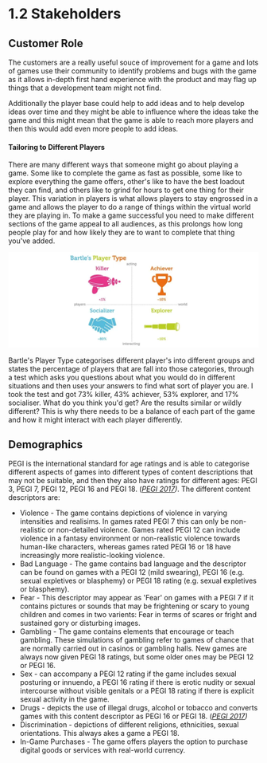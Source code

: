# 1.2 Stakeholders

## Customer Role

The customers are a really useful souce of improvement for a game and lots of games use their community to identify problems and bugs with the game as it allows in-depth first hand experience with the product and may flag up things that a development team might not find.&#x20;

Additionally the player base could help to add ideas and to help develop ideas over time and they might be able to influence where the ideas take the game and this might mean that the game is able to reach more players and then this would add even more people to add ideas.

#### Tailoring to Different Players&#x20;

There are many different ways that someone might go about playing a game. Some like to complete the game as fast as possible, some like to explore everything the game offers, other's like to have the best loadout they can find, and others like to grind for hours to get one thing for their player. This variation in players is what allows players to stay engrossed in a game and allows the player to do a range of things within the virtual world they are playing in. To make a game successful you need to make different sections of the game appeal to all audiences, as this prolongs how long people play for and how likely they are to want to complete that thing you've added.&#x20;

![Bartle's Player Type (Kumar, J., Herger, M. and Friis Dam, R. 2020)](<../.gitbook/assets/image (1) (1).png>)

Bartle's Player Type categorises different player's into different groups and states the percentage of players that are fall into those categories, through a test which asks you questions about what you would do in different situations and then uses your answers to find what sort of player you are. I took the test and got 73% killer, 43% achiever, 53% explorer, and 17% socialiser. What do you think you'd get? Are the results similar or wildly different? This is why there needs to be a balance of each part of the game and how it might interact with each player differently.&#x20;



## Demographics

PEGI is the international standard for age ratings and is able to categorise different aspects of games into different types of content descriptions that may not be suitable, and then they also have ratings for different ages: PEGI 3, PEGI 7, PEGI 12, PEGI 16 and PEGI 18. ([_PEGI 2017_](../analysis/reference-list.md)_)_. The different content descriptors are:

* Violence - The game contains depictions of violence in varying intensities and realisims.  In games rated PEGI 7 this can only be non-realistic or non-detailed violence. Games rated PEGI 12 can include violence in a fantasy environment or non-realistic violence towards human-like characters, whereas games rated PEGI 16 or 18 have increasingly more realistic-looking violence.​
* Bad Language - The game contains bad language and the descriptor can be found on games with a PEGI 12 (mild swearing), PEGI 16 (e.g. sexual expletives or blasphemy) or PEGI 18 rating (e.g. sexual expletives or blasphemy).
* Fear - This descriptor may appear as 'Fear' on games with a PEGI 7 if it contains pictures or sounds that may be frightening or scary to young children and comes in two varients: Fear in terms of scares or fright and sustained gory or disturbing images.&#x20;
* Gambling - The game contains elements that encourage or teach gambling. These simulations of gambling refer to games of chance that are normally carried out in casinos or gambling halls. New games are always now given PEGI 18 ratings, but some older ones may be PEGI 12 or PEGI 16.&#x20;
* Sex - can accompany a PEGI 12 rating if the game includes sexual posturing or innuendo, a PEGI 16 rating if there is erotic nudity or sexual intercourse without visible genitals or a PEGI 18 rating if there is explicit sexual activity in the game.&#x20;
* Drugs - depicts the use of illegal drugs, alcohol or tobacco and converts games with this content descriptor as PEGI 16 or PEGI 18. ([_PEGI 2017_](../analysis/reference-list.md)_)_
* Discrimination - depictions of different religions, ethnicities, sexual orientations. This always akes a game a PEGI 18.
* In-Game Purchases - The game offers players the option to purchase digital goods or services with real-world currency.

